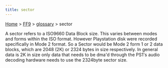 ```yaml
---
title: sector
---
```


[Home](../../Main_Page.md) > [FF9](../../FF9.md) > [glossary](../glossary.md) > sector

A sector refers to a ISO9660 Data Block size. This varies between modes and forms within the ISO format. However Playstation disk were recorded specifically in Mode 2 format. So a Sector would be Mode 2 form 1 or 2 data blocks, which are 2048 (2K) or 2324 bytes in size respectively. In general data is 2K in size only data that needs to be dma'd through the PS1's audio decoding hardware needs to use the 2324byte sector size.
